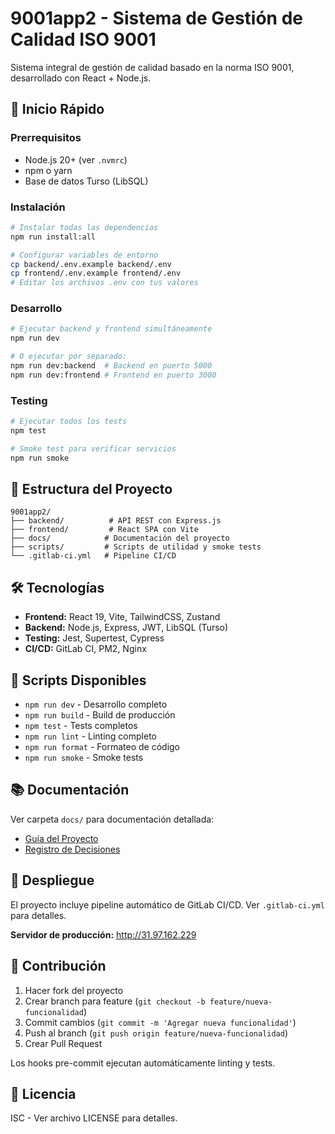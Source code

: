 # 9001app2 - Sistema de Gestión de Calidad ISO 9001

Sistema integral de gestión de calidad basado en la norma ISO 9001, desarrollado con React + Node.js.

## 🚀 Inicio Rápido

### Prerrequisitos
- Node.js 20+ (ver `.nvmrc`)
- npm o yarn
- Base de datos Turso (LibSQL)

### Instalación
```bash
# Instalar todas las dependencias
npm run install:all

# Configurar variables de entorno
cp backend/.env.example backend/.env
cp frontend/.env.example frontend/.env
# Editar los archivos .env con tus valores
```

### Desarrollo
```bash
# Ejecutar backend y frontend simultáneamente
npm run dev

# O ejecutar por separado:
npm run dev:backend  # Backend en puerto 5000
npm run dev:frontend # Frontend en puerto 3000
```

### Testing
```bash
# Ejecutar todos los tests
npm test

# Smoke test para verificar servicios
npm run smoke
```

## 📁 Estructura del Proyecto

```
9001app2/
├── backend/          # API REST con Express.js
├── frontend/         # React SPA con Vite
├── docs/            # Documentación del proyecto
├── scripts/         # Scripts de utilidad y smoke tests
└── .gitlab-ci.yml   # Pipeline CI/CD
```

## 🛠️ Tecnologías

- **Frontend:** React 19, Vite, TailwindCSS, Zustand
- **Backend:** Node.js, Express, JWT, LibSQL (Turso)
- **Testing:** Jest, Supertest, Cypress
- **CI/CD:** GitLab CI, PM2, Nginx

## 🔧 Scripts Disponibles

- `npm run dev` - Desarrollo completo
- `npm run build` - Build de producción
- `npm test` - Tests completos
- `npm run lint` - Linting completo
- `npm run format` - Formateo de código
- `npm run smoke` - Smoke tests

## 📚 Documentación

Ver carpeta `docs/` para documentación detallada:
- [Guía del Proyecto](docs/GUIA_PROYECTO.md)
- [Registro de Decisiones](docs/REGISTRO_DECISIONES.md)

## 🚀 Despliegue

El proyecto incluye pipeline automático de GitLab CI/CD. Ver `.gitlab-ci.yml` para detalles.

**Servidor de producción:** http://31.97.162.229

## 🤝 Contribución

1. Hacer fork del proyecto
2. Crear branch para feature (`git checkout -b feature/nueva-funcionalidad`)
3. Commit cambios (`git commit -m 'Agregar nueva funcionalidad'`)
4. Push al branch (`git push origin feature/nueva-funcionalidad`)
5. Crear Pull Request

Los hooks pre-commit ejecutan automáticamente linting y tests.

## 📄 Licencia

ISC - Ver archivo LICENSE para detalles.


